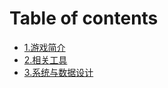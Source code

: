 # Table of contents

* [1.游戏简介](README.md)
* [2.相关工具](2.-xiang-guan-gong-ju.md)
* [3.系统与数据设计](3.-xi-tong-yu-shu-ju-she-ji.md)
